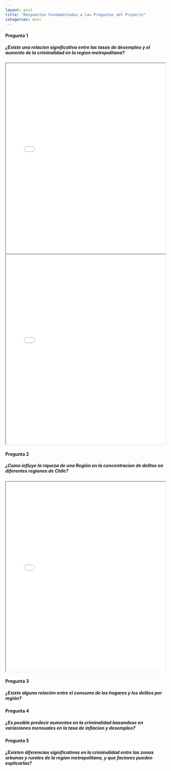 ```yaml
---
layout: post
title: "Respuestas Fundamentadas a las Preguntas del Proyecto"
categories: misc
---
```


#### **Pregunta 1**
##### ¿Existe una relacion significativa entre las tasas de desempleo y el aumento de la criminalidad en la region metropolitana?

<iframe src="{{ '/figuras/Pregunta1.html' | relative_url }}" width="100%" height="600"></iframe>

<iframe src="{{ '/figuras/Pregunta1.1.html' | relative_url }}" width="100%" height="600"></iframe>


#### **Pregunta 2**
##### ¿Como influye la riqueza de una Región en la concentracion de delitos en diferentes regiones de Chile?

<iframe src="{{ '/figuras/Pregunta2.html' | relative_url }}" width="100%" height="600"></iframe>


#### **Pregunta 3**
##### ¿Existe alguna relación entre el consumo de los hogares y los delitos por región?

#### **Pregunta 4**
##### ¿Es posible predecir aumentos en la criminalidad basandose en variaciones mensuales en la tasa de inflacion y desempleo?

#### **Pregunta 5**
##### ¿Existen diferencias significativas en la criminalidad entre las zonas urbanas y rurales de la region metropolitana, y que factores pueden explicarlas?

